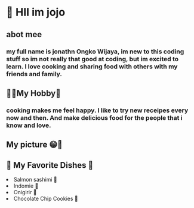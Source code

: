 <h1>👋 HII im jojo </h1>
<h2>abot mee</h2>
<h3> my full name is jonathn Ongko Wijaya, im new to this coding stuff so im not really that good at coding, but im excited to learn. I love cooking and sharing food with others with my friends and family.</h3>
<h2>👨‍🍳My Hobby🥞</h2>
<h3>cooking makes me feel happy. I like to try new receipes every now and then. And make delicious food for the people that i know and love.</h3>
<h2>My picture 😁🥖</h2>
<imgc549b43e-cdd2-470b-aa6e-e5d4bea75e50.jpg>
<h2>🥗 My Favorite Dishes 🍣</h2>
<li>Salmon sashimi 🍣 </li>
<li>Indomie 🍜 </li>
<li>Onigirir 🍙 </li>
<li>Chocolate Chip Cookies 🍪 </li>
